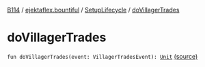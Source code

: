 [B114](../../index.md) / [ejektaflex.bountiful](../index.md) / [SetupLifecycle](index.md) / [doVillagerTrades](./do-villager-trades.md)

# doVillagerTrades

`fun doVillagerTrades(event: VillagerTradesEvent): `[`Unit`](https://kotlinlang.org/api/latest/jvm/stdlib/kotlin/-unit/index.html) [(source)](https://github.com/ejektaflex/Bountiful/tree/develop/src/main/kotlin/ejektaflex/bountiful/SetupLifecycle.kt#L242)